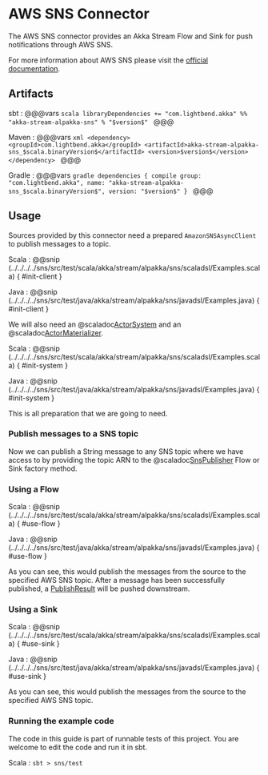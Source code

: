 # AWS SNS Connector

The AWS SNS connector provides an Akka Stream Flow and Sink for push notifications through AWS SNS.

For more information about AWS SNS please visit the [official documentation](https://aws.amazon.com/documentation/sns/).

## Artifacts

sbt
:   @@@vars
    ```scala
    libraryDependencies += "com.lightbend.akka" %% "akka-stream-alpakka-sns" % "$version$"
    ```
    @@@

Maven
:   @@@vars
    ```xml
    <dependency>
      <groupId>com.lightbend.akka</groupId>
      <artifactId>akka-stream-alpakka-sns_$scala.binaryVersion$</artifactId>
      <version>$version$</version>
    </dependency>
    ```
    @@@

Gradle
:   @@@vars
    ```gradle
    dependencies {
      compile group: "com.lightbend.akka", name: "akka-stream-alpakka-sns_$scala.binaryVersion$", version: "$version$"
    }
    ```
    @@@

## Usage

Sources provided by this connector need a prepared `AmazonSNSAsyncClient` to publish messages to a topic.

Scala
: @@snip (../../../../sns/src/test/scala/akka/stream/alpakka/sns/scaladsl/Examples.scala) { #init-client }

Java
: @@snip (../../../../sns/src/test/java/akka/stream/alpakka/sns/javadsl/Examples.java) { #init-client }

We will also need an @scaladoc[ActorSystem](akka.actor.ActorSystem) and an @scaladoc[ActorMaterializer](akka.stream.ActorMaterializer).

Scala
: @@snip (../../../../sns/src/test/scala/akka/stream/alpakka/sns/scaladsl/Examples.scala) { #init-system }

Java
: @@snip (../../../../sns/src/test/java/akka/stream/alpakka/sns/javadsl/Examples.java) { #init-system }

This is all preparation that we are going to need.

### Publish messages to a SNS topic

Now we can publish a String message to any SNS topic where we have access to by providing the topic ARN to the
@scaladoc[SnsPublisher](akka.stream.alpakka.sns.scaladsl.SnsPublisher$) Flow or Sink factory method.

### Using a Flow

Scala
: @@snip (../../../../sns/src/test/scala/akka/stream/alpakka/sns/scaladsl/Examples.scala) { #use-flow }

Java
: @@snip (../../../../sns/src/test/java/akka/stream/alpakka/sns/javadsl/Examples.java) { #use-flow }

As you can see, this would publish the messages from the source to the specified AWS SNS topic.
After a message has been successfully published, a
[PublishResult](http://docs.aws.amazon.com/AWSJavaSDK/latest/javadoc/com/amazonaws/services/sns/model/PublishResult.html)
will be pushed downstream.

### Using a Sink

Scala
: @@snip (../../../../sns/src/test/scala/akka/stream/alpakka/sns/scaladsl/Examples.scala) { #use-sink }

Java
: @@snip (../../../../sns/src/test/java/akka/stream/alpakka/sns/javadsl/Examples.java) { #use-sink }

As you can see, this would publish the messages from the source to the specified AWS SNS topic.

### Running the example code

The code in this guide is part of runnable tests of this project. You are welcome to edit the code and run it in sbt.

Scala
:   ```
    sbt
    > sns/test
    ```